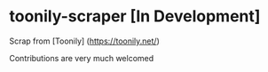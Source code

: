 # toonily-scraper [In Development]

Scrap from [Toonily] (https://toonily.net/)

Contributions are very much welcomed
